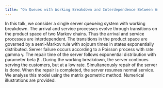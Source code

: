 ```yaml
---
title: "On Queues with Working Breakdown and Interdependence Between Arrival and Service Processes"
---
```

In this talk, we consider a single server queueing system with working breakdown. 
The arrival and service processes evolve through transitions on the product space of two Markov chains. 
Thus the arrival and service processes are interdependent. 
The transitions in the product space are governed by a semi-Markov rule with sojourn times in states exponentially distributed. 
Server failure occurs according to a Poisson process with rate gamma γ. 
The repair time of the server follows exponential distribution with parameter beta β . 
During the working breakdown, the server continues serving the customers, but at a low rate. 
Simultaneously repair of the server is done. When the repair is completed, the server resumes normal service. 
We analyse this model using the matrix geometric method. 
Numerical illustrations are provided.
